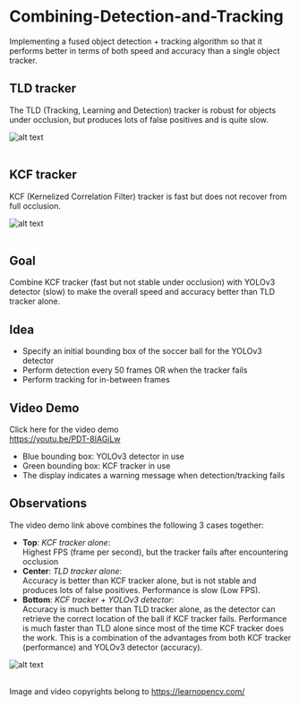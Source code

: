 # Combining-Detection-and-Tracking
Implementing a fused object detection + tracking algorithm so that it performs better in terms of both speed and accuracy than a single object tracker.

## TLD tracker
The TLD (Tracking, Learning and Detection) tracker is robust for objects under occlusion, but produces lots of false positives and is quite slow.

![alt text](https://github.com/yyhz76/combining-detection-and-tracking/blob/main/images/TLD_alone.png)<br /><br />  

## KCF tracker
KCF (Kernelized Correlation Filter) tracker is fast but does not recover from full occlusion.

![alt text](https://github.com/yyhz76/combining-detection-and-tracking/blob/main/images/KCF_alone.png)<br /><br /> 

## Goal
Combine KCF tracker (fast but not stable under occlusion) with YOLOv3 detector (slow) to make the overall speed and accuracy better than TLD tracker alone.



## Idea
* Specify an initial bounding box of the soccer ball for the YOLOv3 detector
* Perform detection every 50 frames OR when the tracker fails
* Perform tracking for in-between frames

## Video Demo
Click here for the video demo  
https://youtu.be/PDT-8IAGiLw


* Blue bounding box:  YOLOv3 detector in use
* Green bounding box: KCF tracker in use
* The display indicates a warning message when detection/tracking fails

## Observations
The video demo link above combines the following 3 cases together:
  * **Top**: _KCF tracker alone_:  
  Highest FPS (frame per second), but the tracker fails after encountering occlusion
  * **Center**: _TLD tracker alone_:  
  Accuracy is better than KCF tracker alone, but is not stable and produces lots of false positives. Performance is slow (Low FPS). 
  * **Bottom**: _KCF tracker + YOLOv3 detector_:  
  Accuracy is much better than TLD tracker alone, as the detector can retrieve the correct location of the ball if KCF tracker fails. Performance is much faster than TLD alone since most of the time KCF tracker does the work. This is a combination of the advantages from both KCF tracker (performance) and YOLOv3 detector (accuracy).	

![alt text](https://github.com/yyhz76/combining-detection-and-tracking/blob/main/images/combined.png)<br /><br />   

Image and video copyrights belong to https://learnopencv.com/

